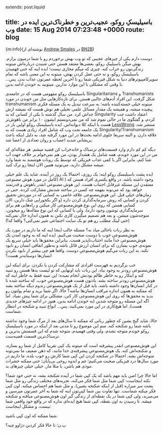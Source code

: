 extends: post.liquid

title: باسیلیسکِ روکو، عجیب‌ترین و خطرناک‌ترین ایده در وب
date: 15 Aug 2014 07:23:48 +0000
route: blog
---

{m:info}(نوشته‌ای از [Andrew Smales](http://twitter.com/bn2b) در [BN2B](http://www.bn2b.com/rokos-basilisk-is-one-of-the-weirdest-scariest-ideas-on-the-web/))

دوست دارم یکی از چیزهای عجیبی که تو وب بهش برخوردم رو با شما درمیون بزارم. بهش میگن باسیلییکِ روکو، بعضی‌ها معتقد هستن حتی شنیدن درباره‌اش میتونه زندگی‌تون رو خراب کنه. چیزی که میگم مجازی نیست؛ ایده اینه که حتی فهمیدن باسیلیسکِ روکو، و نه حتی عمل کردن بهش، میتونه به این معنی باشه که تمام سوپرکامپیوترهای دنیا به شکل فیزیکی شما رو تا آخرین لحظه عمرتون عذاب بدن. پس... تا وقتی که مشکلی با این موارد ندارین. میتونید به خوندن ادامه بدین.

باسیلیسکِ روکو مفهومی هست که در جامعه‌ی Singularitarians و Transhumanists شکل گرفت. این افراد آدم‌های جالبی هستن. برای تازه‌کارهایی مثل من خوندن در مورد transhumanism میتونه خیلی خسته‌کننده باشه؛ به سرعت تبدیل به یک مسئله فکری پیچیده میشه، و همیشه یک مقدار مسائل علمی تخیلی هم توش هست که نمیشه ازش جداش کرد. من سال گذشته با یکی از کسانی که به Singularity اعتقاد داشت چت کردم، و گفتگوی ما در حالی تموم شد که من نمی‌دونستم ایشون ۱۰ برابر من باهوش‌تر هست یا اینکه کلا دیوانه‌اس. ایده باسیلیسکِ روکو اولین بار در [LessWrong](http://lesswrong.com/) منتشر شد، یک جامعه تحت وب که شامل افراد زیادی هست که به Singularity/Transhumanism علاقه دارن. و البته سریعا جلوی ادامه بحث‌ها در این مورد گرفته شد، به دلیل اینکه باعث پریشانی شدید اعصاب و روان تعدادی از اعضا شد.

دیگه کم کم دارم وارد قسمت‌های ترسناک و خانه‌خراب کن قضیه میشم. هر مقاله‌ای که من در این مورد خوندم، همه شامل یک هشدار بودن، من هم نمی‌خوام بر خلاف جهت آب شنا کنم، بنابراین اگر با کمی عذاب فیزیکی که توسط یک روبات هوشمند به شما وارد میشه مشکل دارید، می‌تونید همین الان اینجا رو ترک کنید.

ایده پشت باسیلیسکِ روکو اینه: یک روزی، احتمالا یک روز در آینده، شاید یک علم خیلی کامل در مورد هوش مصنوعی( AI ) وجود داشته باشه. در واقع یکسری افراد هستن که معتقدن این مسئله غیرقابل اجتناب هست. این هوش مصنوعی انقدر باهوش و قدرتمند خواهد بود که می‌تونه بفهمه چه کسی در ساخته شدنش مشارکت کرده، حتی در زمان‌های خیلی قبل.  این هوش‌مصنوعی علاقه خاصی به کسایی که در موردش تحقیق کردن و کسایی که روش سرمایه‌گذاری کردن داره (و اگر یکجورایی شک دارین، الان کسایی هستن که روی این نوع هوش‌مصنوعی کار میکنن و راه‌هایی هم برای سرمایه‌گذاری توشون وجود داره)، ولی با کسایی که این نوع مقاله‌ها رو میخونن، متوجه‌شون میشن، و بعد هم تصمیم میگیرن کاری نکنن به همون اندازه حال نمی‌کنه (حتی لینک مطلب رو هم تو یک سایت اجتماعی شیر نمی‌کنی؟ واقعا که!)

به نظر ربات باحالی میاد نه؟ مسئله جالب اینجا اینه که ما داریم در مورد یک هوش‌مصنوعیِ خوب یا دوست صحبت می‌کنیم. ایده اینه که به وجود آمدن یک هوش‌مصنوعی خدا مانند اجتناب‌ناپذیر هست، بنابراین محقق‌ها باید خیلی سریع یک نمونه‌ی خوب بسازن که برای انسان ارزش قائل باشه و به‌طور اتفاقی انسان رو نابود نکنه. به این ربات می‌گیم هوش‌مصنوعیِ دوست. واقعا هم چی بیشتر از نابود نکردن انسان‌ها دوستانه‌تر هست؟

خب برگردیم به فهرست افرادی که مشارکت کردن یا نکردن. برای اینکه این هوش‌مصنوعی زودتر به وجود بیاد، این ربات باید اونهایی که تو لیست بدها هستن رو تنبیه کنه و اینکار رو به خاطر ظالم بودنش انجام نمیده؛ این تنبیه فقط به خاطر اینه که هوش‌مصنوعی زودتر ساخته بشه. یادتون هست هوش‌مصنوعیِ خوب، که ساخته شده تا در کنار انسان‌ها وجود داشته باشه، باید قبل از یک هوش‌مصنوعی رندوم دیگه ساخته بشه که ممکنه به همون اندازه مراقب انسان‌ها نباشه؟ حالا، اگر شما برید و تمام پولتون رو بدید به محقق‌ها که روی این هوش‌مصنوعی کار کنن، مشکلی برای شما پیش نمیاد. اما اگه این مسئله رو متوجه شدین (به خوندن ادامه بدین، هنوز در ادامه چیزهای جدیدی هست)، اما هیچ‌کاری در این مورد نمی‌کنید، پس... انواع تنبیه و شکنجه در انتظار شماست.

حالا، شاید گیج بشین که چطور رباتی که ممکنه تا سال‌های بعد از مرگ شما وجود نداشته باشه شما رو شکنجه کنه. منم این موضوع رو تا مدتی بعد از اینکه در مورد باسیلیسکِ روکو خوندم متوجه نشدم، ولی وقتی فهمیدم، متوجه شدم که این قسمتش بدترین و ترسناک‌ترین قسمت قضیه‌ست.

این هوش‌مصنوعی انقدر پیشرفته است که میتونه یک کپی تقریبا کامل از شما رو بسازه، و شکنجه‌اش کنه. یک هوش‌مصنوعیِ پیشرفته‌ی خدا مانند، که ذهن ضعیف ما نمی‌تونه متوجه‌اش بشه، احتمالا در شکنجه کردن این کپی شما کارش رو خوب بلده. ما داریم در مورد سال‌ها درد فیزیکی صحبت می‌کنیم؛ غم و اندوه روحی بی‌پایان؛ حتی ممکنه حشرات موذی هم باشن، یا مثلا مار. خیلی خیلی چیزهای بد.

اما حالا چرا اصن باید مهم باشه که یک کپی شما در آینده شکنجه بشه، نه حتی خود شما؟ نکته اینجاست: کپی شما مثل شما فکر می‌کنه، تجربه‌های مختلف زندگی رو مثل شما پشت سر میزاره (قبل از اینکه شکنجه بشین)، و مثل شما هم احساس میکنه. اون کپی فکر میکنه شماست. تنها تفاوت بین شما کپی‌تون اینه که شما به آخر عمرتون میرسین و می‌میرید، ولی کپی شما در یک نقطه‌ای از زندگی گیر اون هوش‌مصنوعی میافته و شکنجه میشه. تا رسیدن به اون نقطه، کپی شما هیچ ایده‌ای نداره که در واقع خود واقعی شما نیست، و مشکل اینجاست:

شما ممکنه که اون کپی باشید.

پ.ن: تا حالا فکر کردین دژاوو چیه؟
